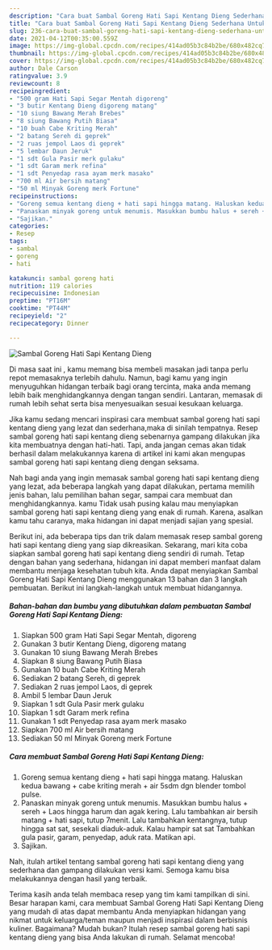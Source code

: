 ```yaml
---
description: "Cara buat Sambal Goreng Hati Sapi Kentang Dieng Sederhana Untuk Jualan"
title: "Cara buat Sambal Goreng Hati Sapi Kentang Dieng Sederhana Untuk Jualan"
slug: 236-cara-buat-sambal-goreng-hati-sapi-kentang-dieng-sederhana-untuk-jualan
date: 2021-04-12T00:35:00.559Z
image: https://img-global.cpcdn.com/recipes/414ad05b3c84b2be/680x482cq70/sambal-goreng-hati-sapi-kentang-dieng-foto-resep-utama.jpg
thumbnail: https://img-global.cpcdn.com/recipes/414ad05b3c84b2be/680x482cq70/sambal-goreng-hati-sapi-kentang-dieng-foto-resep-utama.jpg
cover: https://img-global.cpcdn.com/recipes/414ad05b3c84b2be/680x482cq70/sambal-goreng-hati-sapi-kentang-dieng-foto-resep-utama.jpg
author: Dale Carson
ratingvalue: 3.9
reviewcount: 8
recipeingredient:
- "500 gram Hati Sapi Segar Mentah digoreng"
- "3 butir Kentang Dieng digoreng matang"
- "10 siung Bawang Merah Brebes"
- "8 siung Bawang Putih Biasa"
- "10 buah Cabe Kriting Merah"
- "2 batang Sereh di geprek"
- "2 ruas jempol Laos di geprek"
- "5 lembar Daun Jeruk"
- "1 sdt Gula Pasir merk gulaku"
- "1 sdt Garam merk refina"
- "1 sdt Penyedap rasa ayam merk masako"
- "700 ml Air bersih matang"
- "50 ml Minyak Goreng merk Fortune"
recipeinstructions:
- "Goreng semua kentang dieng + hati sapi hingga matang. Haluskan kedua bawang + cabe kriting merah + air 5sdm dgn blender tombol pulse."
- "Panaskan minyak goreng untuk menumis. Masukkan bumbu halus + sereh + Laos hingga harum dan agak kering. Lalu tambahkan air bersih matang + hati sapi, tutup 7menit. Lalu tambahkan kentangnya, tutup hingga sat sat, sesekali diaduk-aduk. Kalau hampir sat sat Tambahkan gula pasir, garam, penyedap, aduk rata. Matikan api."
- "Sajikan."
categories:
- Resep
tags:
- sambal
- goreng
- hati

katakunci: sambal goreng hati 
nutrition: 119 calories
recipecuisine: Indonesian
preptime: "PT16M"
cooktime: "PT44M"
recipeyield: "2"
recipecategory: Dinner

---
```



![Sambal Goreng Hati Sapi Kentang Dieng](https://img-global.cpcdn.com/recipes/414ad05b3c84b2be/680x482cq70/sambal-goreng-hati-sapi-kentang-dieng-foto-resep-utama.jpg)

Di masa  saat ini , kamu memang bisa membeli masakan jadi tanpa perlu repot memasaknya terlebih dahulu. Namun, bagi kamu yang ingin menyuguhkan hidangan terbaik bagi orang tercinta, maka anda memang lebih baik menghidangkannya dengan tangan sendiri. Lantaran, memasak di rumah lebih sehat serta bisa menyesuaikan sesuai kesukaan keluarga.

Jika kamu sedang mencari inspirasi cara membuat sambal goreng hati sapi kentang dieng yang lezat dan sederhana,maka di sinilah tempatnya. Resep sambal goreng hati sapi kentang dieng  sebenarnya gampang dilakukan jika kita membuatnya dengan hati-hati. Tapi, anda jangan cemas akan tidak berhasil dalam melakukannya 
karena di artikel ini kami akan mengupas sambal goreng hati sapi kentang dieng dengan seksama.  



Nah bagi anda yang ingin memasak sambal goreng hati sapi kentang dieng yang lezat, ada beberapa langkah yang dapat dilakukan, pertama memilih jenis bahan, lalu pemilihan bahan segar, sampai cara membuat dan menghidangkannya. kamu Tidak usah pusing kalau mau menyiapkan sambal goreng hati sapi kentang dieng yang enak di rumah. Karena, asalkan kamu  tahu caranya, maka hidangan ini dapat menjadi sajian yang spesial.

Berikut ini, ada beberapa tips dan trik dalam memasak resep sambal goreng hati sapi kentang dieng yang siap dikreasikan. Sekarang, mari kita coba siapkan sambal goreng hati sapi kentang dieng sendiri di rumah. Tetap dengan bahan yang sederhana, hidangan ini dapat memberi manfaat dalam membantu menjaga kesehatan tubuh kita. Anda dapat menyiapkan Sambal Goreng Hati Sapi Kentang Dieng menggunakan 13 bahan dan 3 langkah pembuatan. Berikut ini langkah-langkah untuk membuat hidangannya.

<!--inarticleads1-->

##### Bahan-bahan dan bumbu yang dibutuhkan dalam pembuatan Sambal Goreng Hati Sapi Kentang Dieng:

1. Siapkan 500 gram Hati Sapi Segar Mentah, digoreng
1. Gunakan 3 butir Kentang Dieng, digoreng matang
1. Gunakan 10 siung Bawang Merah Brebes
1. Siapkan 8 siung Bawang Putih Biasa
1. Gunakan 10 buah Cabe Kriting Merah
1. Sediakan 2 batang Sereh, di geprek
1. Sediakan 2 ruas jempol Laos, di geprek
1. Ambil 5 lembar Daun Jeruk
1. Siapkan 1 sdt Gula Pasir merk gulaku
1. Siapkan 1 sdt Garam merk refina
1. Gunakan 1 sdt Penyedap rasa ayam merk masako
1. Siapkan 700 ml Air bersih matang
1. Sediakan 50 ml Minyak Goreng merk Fortune




<!--inarticleads2-->

##### Cara membuat Sambal Goreng Hati Sapi Kentang Dieng:

1. Goreng semua kentang dieng + hati sapi hingga matang. Haluskan kedua bawang + cabe kriting merah + air 5sdm dgn blender tombol pulse.
1. Panaskan minyak goreng untuk menumis. Masukkan bumbu halus + sereh + Laos hingga harum dan agak kering. Lalu tambahkan air bersih matang + hati sapi, tutup 7menit. Lalu tambahkan kentangnya, tutup hingga sat sat, sesekali diaduk-aduk. Kalau hampir sat sat Tambahkan gula pasir, garam, penyedap, aduk rata. Matikan api.
1. Sajikan.




Nah, itulah artikel tentang  sambal goreng hati sapi kentang dieng  yang sederhana dan gampang dilakukan versi kami. Semoga kamu bisa melakukannya dengan hasil yang terbaik. 

Terima kasih anda telah membaca resep yang tim kami tampilkan di sini. Besar harapan kami, cara membuat  Sambal Goreng Hati Sapi Kentang Dieng yang mudah di atas dapat membantu Anda menyiapkan hidangan yang nikmat untuk keluarga/teman maupun menjadi inspirasi dalam berbisnis kuliner. Bagaimana? Mudah bukan? Itulah resep sambal goreng hati sapi kentang dieng yang bisa Anda lakukan di rumah. Selamat mencoba!

